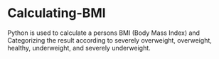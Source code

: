# Calculating-BMI

Python is used to calculate a persons BMI (Body Mass Index) and Categorizing the result according to severely overweight, overweight, healthy, underweight, and severely underweight. 
